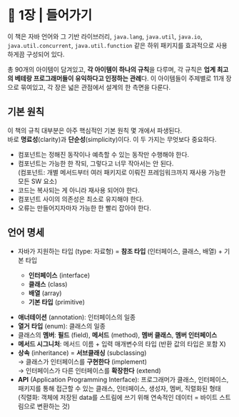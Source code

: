 # 🧷 1장 | 들어가기

이 책은 자바 언어와 그 기반 라이브러리, `java.lang`, `java.util`, `java.io`, `java.util.concurrent`, `java.util.function` 같은 하위 패키지를 효과적으로 사용하게끔 구성되어 있다.

총 90개의 아이템이 담겨있고, **각 아이템이 하나의 규칙**을 다루며, 각 규칙은 **업계 최고의 베테랑 프로그래머들이 유익하다고 인정하는 관례**다. 이 아이템들이 주제별로 11개 장으로 묶여있고, 각 장은 넓은 관점에서 설계의 한 측면을 다룬다.

## 기본 원칙

이 책의 규칙 대부분은 아주 핵심적인 기본 원칙 몇 개에서 파생된다.  
바로 **명료성**(clarity)과 **단순성**(simplicity)이다. 이 두 가지는 무엇보다 중요하다.  

- 컴포넌트는 정해진 동작이나 예측할 수 있는 동작만 수행해야 한다.
- 컴포넌트는 가능한 한 작되, 그렇다고 너무 작아서는 안 된다.  
(컴포넌트: 개별 메서드부터 여러 패키지로 이뤄진 프레임워크까지 재사용 가능한 모든 SW 요소)
- 코드는 복사되는 게 아니라 재사용 되어야 한다.
- 컴포넌트 사이의 의존성은 최소로 유지해야 한다.
- 오류는 만들어지자마자 가능한 한 빨리 잡아야 한다.

 

## 언어 명세

- 자바가 지원하는 타입 (type: 자료형) = **참조 타입** (인터페이스, 클래스, 배열) + 기본 타입

  - **인터페이스** (interface)
  - **클래스** (class)
  - **배열** (array)
  - **기본 타입** (primitive)

<p></p>

- **애너테이션** (annotation): 인터페이스의 일종  
- **열거** **타입** (enum): 클래스의 일종  
- 클래스의 **멤버**: **필드** (field), **메서드** (method), **멤버 클래스**, **멤버 인터페이스**  
- **메서드 시그니처**: 메서드 이름 + 입력 매개변수의 타입 (반환 값의 타입은 포함 X)  
- **상속** (inheritance) = **서브클래싱** (subclassing)  
→ 클래스가 인터페이스를 **구현한다** (implement)  
→ 인터페이스가 다른 인터페이스를 **확장한다** (extend)  
- **API** (Application Programming Interface): 프로그래머가 클래스, 인터페이스, 패키지를 통해 접근할 수 있는 클래스, 인터페이스, 생성자, 멤버, 직렬화된 형태  
(직렬화: 객체에 저장된 data를 스트림에 쓰기 위해 연속적인 데이터 = 바이트 스트림으로 변환하는 것)
